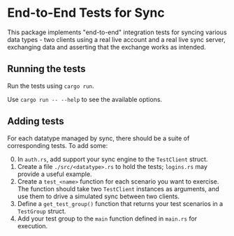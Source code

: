 # End-to-End Tests for Sync

This package implements "end-to-end" integration tests for syncing various data types -
two clients using a real live account and a real live sync server, exchanging
data and asserting that the exchange works as intended.

## Running the tests

Run the tests using `cargo run`.

Use `cargo run -- --help` to see the available options.

## Adding tests

For each datatype managed by sync, there should be a suite of corresponding tests.
To add some:

0. In `auth.rs`, add support your sync engine to the `TestClient` struct.
0. Create a file `./src/<datatype>.rs` to hold the tests; `logins.rs` may provide a useful example.
  0. Create a `test_<name>` function for each scenario you want to exercise. The function should take
     two `TestClient` instances as arguments, and use them to drive a simulated sync between two clients.
  0. Define a `get_test_group()` function that returns your test scenarios in a `TestGroup` struct.
0. Add your test group to the `main` function defined in `main.rs` for execution.
